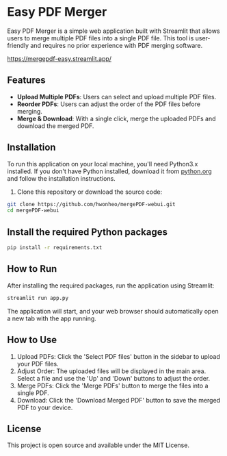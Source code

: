 # Easy PDF Merger

Easy PDF Merger is a simple web application built with Streamlit that allows users to merge multiple PDF files into a single PDF file. This tool is user-friendly and requires no prior experience with PDF merging software.

https://mergepdf-easy.streamlit.app/

## Features

- **Upload Multiple PDFs**: Users can select and upload multiple PDF files.
- **Reorder PDFs**: Users can adjust the order of the PDF files before merging.
- **Merge & Download**: With a single click, merge the uploaded PDFs and download the merged PDF.

## Installation

To run this application on your local machine, you'll need Python3.x installed. If you don't have Python installed, download it from [python.org](https://www.python.org/downloads/) and follow the installation instructions.

1. Clone this repository or download the source code:

```bash
git clone https://github.com/hwonheo/mergePDF-webui.git
cd mergePDF-webui
```

## Install the required Python packages

```bash
pip install -r requirements.txt
```

## How to Run

After installing the required packages, run the application using Streamlit:

```bash
streamlit run app.py
```

The application will start, and your web browser should automatically open a new tab with the app running.

## How to Use

1. Upload PDFs: Click the 'Select PDF files' button in the sidebar to upload your PDF files.
2. Adjust Order: The uploaded files will be displayed in the main area. Select a file and use the 'Up' and 'Down' buttons to adjust the order.
3. Merge PDFs: Click the 'Merge PDFs' button to merge the files into a single PDF.
4. Download: Click the 'Download Merged PDF' button to save the merged PDF to your device.

## License

This project is open source and available under the MIT License.
